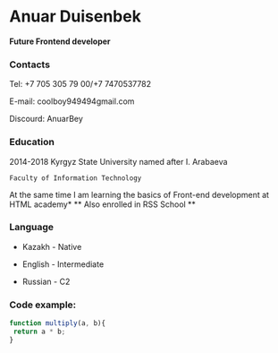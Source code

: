 # Anuar Duisenbek

**Future Frontend developer**

### Contacts

Tel: +7 705 305 79 00/+7 7470537782

E-mail: coolboy949494gmail.com

Discourd: AnuarBey

### Education

2014-2018 Kyrgyz State University named after I. Arabaeva

    Faculty of Information Technology

At the same time I am learning the basics of Front-end development at HTML academy* ** Also enrolled in RSS School **

### Language

- Kazakh - Native

- English - Intermediate

- Russian - C2

### Code example:

```javascript 
function multiply(a, b){
 return a * b;
} 
